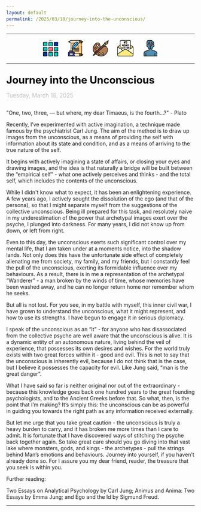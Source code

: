 ```yaml
---
layout: default
permalink: /2025/03/18/journey-into-the-unconscious/
---
```

<center>
<hr width="100%" size="3">
<div class="container">
        <a href="https://ellisjalia.com"><img src="/assets/icons/menu.png" style="width:43px;height:43px;justify-content:center;display:inline-block;border:1px;margin: 0px 8px;padding:2px;"/></a>
        <a href="https://ellisjalia.com/essays"><img src="/assets/icons/quill.png" style="width:43px;height:43px;justify-content:center;display:inline-block;border:1px;margin: 0px 8px;padding:2px;"/></a>
        <a href="https://ellisjalia.com/art"><img src="/assets/icons/paint-palette.png" style="width:43px;height:43px;justify-content:center;display:inline-block;border:1px;margin: 0px 8px;padding:2px;"/></a>
        <a href="https://ellisjalia.com/newsletter"><img src="/assets/icons/newsletter.png" style="width:43px;height:43px;justify-content:center;display:inline-block;border:1px;margin: 0px 8px;padding:2px;"/></a>
        <a href="https://ellisjalia.com/about"><img src="/assets/icons/unknown.png" style="width:43px;height:43px;justify-content:center;display:inline-block;border:1px;margin: 0px 8px;padding:2px;"/></a>
 </div>
  <hr width="100%" size="3">
  </center>
<style>
a {
color: black;
text-decoration: none;
}
a:hover {
  color: tomato;
  text-decoration: none;
}
</style>

<p style="font-size:1.7rem; margin-bottom:0"><a href="https://ellisjalia.com/2025/03/18/journey-into-the-unconscious/"><b>Journey into the Unconscious</b></a></p>
<p style="font-size:0.95rem; color: silver">Tuesday, March 18, 2025</p>

<p style="margin-top: 2em;">"One, two, three, — but where, my dear Timaeus, is the fourth...?" - Plato</p>

<p>Recently, I’ve experimented with active imagination, a technique made famous by the psychiatrist Carl Jung. The aim of the method is to draw up images from the unconscious, as a means of providing the self with information about its state and condition, and as a means of arriving to the true nature of the self.</p>

<p>It begins with actively imagining a state of affairs, or closing your eyes and drawing images, and the idea is that naturally a bridge will be built between the “empirical self” - what one actively perceives and thinks - and the total self, which includes the contents of the unconscious.</p>

<p>While I didn't know what to expect, it has been an enlightening experience. A few years ago, I actively sought the dissolution of the ego (and that of the persona), so that I might separate myself from the suggestions of the collective unconscious. Being ill prepared for this task, and resolutely naive in my underestimation of the power that archetypal images exert over the psyche, I plunged into darkness. For many years, I did not know up from down, or left from right.</p>

<p>Even to this day, the unconscious exerts such significant control over my mental life, that I am taken under at a moments notice, into the shadow lands. Not only does this have the unfortunate side effect of completely alienating me from society, my family, and my friends, but I constantly feel the pull of the unconscious, exerting its formidable influence over my behaviours. As a result, there is in me a representation of the archetypal “Wanderer” - a man broken by the winds of time, whose memories have been washed away, and he can no longer return home nor remember whom he seeks.</p>

<p>But all is not lost. For you see, in my battle with myself, this inner civil war, I have grown to understand the unconscious, what it might represent, and how to use its strengths. I have begun to engage it in serious diplomacy.</p>

<p>I speak of the unconscious as an “it” - for anyone who has disassociated from the collective psyche are well aware that the unconscious is alive. It is a dynamic entity of an autonomous nature, living behind the veil of experience, that possesses its own desires and wishes. For the world truly exists with two great forces within it - good and evil. This is not to say that the unconscious is inherently evil, because I do not think that is the case, but I believe it possesses the capacity for evil. Like Jung said, “man is the great danger”.</p> 

<p>What I have said so far is neither original nor out of the extraordinary - because this knowledge goes back one hundred years to the great founding psychologists, and to the Ancient Greeks before that. So what, then, is the point that I’m making? It’s simply this: the unconscious can be as powerful in guiding you towards the right path as any information received externally.</p>

<p>But let me urge that you take great caution - the unconscious is truly a heavy burden to carry, and it has broken me more times than I care to admit. It is fortunate that I have discovered ways of stitching the psyche back together again. So take great care should you go diving into that vast lake where monsters, gods, and kings - the archetypes - pull the strings behind Man’s emotions and behaviours. Journey into yourself, if you haven’t already done so. For I assure you my dear friend, reader, the treasure that you seek is within you.</p>

<p>Further reading:</p>

<p>Two Essays on Analytical Psychology by Carl Jung; Animus and Anima: Two Essays by Emma Jung; and Ego and the Id by Sigmund Freud.</p>

<hr>